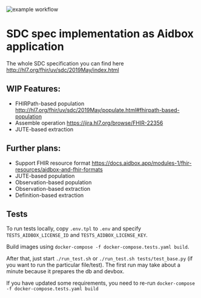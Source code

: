 ![example workflow](https://github.com/beda-software/aidbox-sdc/actions/workflows/github-actions.yml/badge.svg)
# SDC spec implementation as Aidbox application

The whole SDC specification you can find here http://hl7.org/fhir/uv/sdc/2019May/index.html  

## WIP Features:  

- FHIRPath-based population http://hl7.org/fhir/uv/sdc/2019May/populate.html#fhirpath-based-population
- Assemble operation https://jira.hl7.org/browse/FHIR-22356
- JUTE-based extraction

## Further plans:
- Support FHIR resource format https://docs.aidbox.app/modules-1/fhir-resources/aidbox-and-fhir-formats
- JUTE-based population
- Observation-based population
- Observation-based extraction
- Definition-based extraction


## Tests
To run tests locally, copy `.env.tpl` to `.env` and specify `TESTS_AIDBOX_LICENSE_ID` and `TESTS_AIDBOX_LICENSE_KEY`.  


Build images using `docker-compose -f docker-compose.tests.yaml build`.


After that, just start `./run_test.sh` or `./run_test.sh tests/test_base.py` (if you want to run the particular file/test).
The first run may take about a minute because it prepares the db and devbox.


If you have updated some requirements, you need to re-run `docker-compose -f docker-compose.tests.yaml build`
